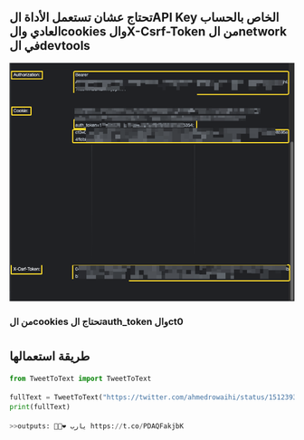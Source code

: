 ## تحتاج عشان تستعمل الأداة الAPI Key الخاص بالحساب العادي والcookies والX-Csrf-Token من الnetwork في الdevtools

![](SCR-20230807-rtjp.png)

### من الcookies تحتاج الauth_token والct0

#

## طريقة استعمالها

```python
from TweetToText import TweetToText

fullText = TweetToText("https://twitter.com/ahmedrowaihi/status/1512393945296343046?s=46").getTweetData()['fullText']
print(fullText)

>>outputs: 📌📌❤️ يارب https://t.co/PDAQFakjbK 
```
